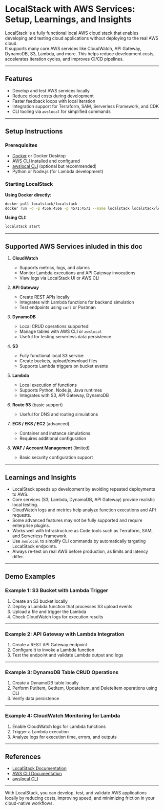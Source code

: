 # LocalStack with AWS Services: Setup, Learnings, and Insights

LocalStack is a fully functional local AWS cloud stack that enables developing and testing cloud applications without deploying to the real AWS cloud.  
It supports many core AWS services like CloudWatch, API Gateway, DynamoDB, S3, Lambda, and more. This helps reduce development costs, accelerates iteration cycles, and improves CI/CD pipelines.

---

## Features
- Develop and test AWS services locally
- Reduce cloud costs during development
- Faster feedback loops with local iteration
- Integration support for Terraform, SAM, Serverless Framework, and CDK
- CLI tooling via `awslocal` for simplified commands

---

## Setup Instructions

### Prerequisites
- [Docker](https://docs.docker.com/get-docker/) or Docker Desktop  
- [AWS CLI](https://docs.aws.amazon.com/cli/latest/userguide/install-cliv2.html) installed and configured  
- [awslocal CLI](https://github.com/localstack/awscli-local) (optional but recommended)  
- Python or Node.js (for Lambda development)  

### Starting LocalStack

**Using Docker directly:**
```bash
docker pull localstack/localstack
docker run -d -p 4566:4566 -p 4571:4571 --name localstack localstack/localstack
````

**Using CLI:**

```bash
localstack start
```

---

## Supported AWS Services inluded in this doc

1. **CloudWatch**

   * Supports metrics, logs, and alarms
   * Monitor Lambda executions and API Gateway invocations
   * View logs via LocalStack UI or AWS CLI

2. **API Gateway**

   * Create REST APIs locally
   * Integrates with Lambda functions for backend simulation
   * Test endpoints using `curl` or Postman

3. **DynamoDB**

   * Local CRUD operations supported
   * Manage tables with AWS CLI or `awslocal`
   * Useful for testing serverless data persistence

4. **S3**

   * Fully functional local S3 service
   * Create buckets, upload/download files
   * Supports Lambda triggers on bucket events

5. **Lambda**

   * Local execution of functions
   * Supports Python, Node.js, Java runtimes
   * Integrates with S3, API Gateway, DynamoDB

6. **Route 53** (basic support)

   * Useful for DNS and routing simulations

7. **ECS / EKS / EC2** (advanced)

   * Container and instance simulations
   * Requires additional configuration

8. **WAF / Account Management** (limited)

   * Basic security configuration support

---

## Learnings and Insights

* LocalStack speeds up development by avoiding repeated deployments to AWS.
* Core services (S3, Lambda, DynamoDB, API Gateway) provide realistic local testing.
* CloudWatch logs and metrics help analyze function executions and API requests.
* Some advanced features may not be fully supported and require enterprise plugins.
* Works well with Infrastructure as Code tools such as Terraform, SAM, and Serverless Framework.
* Use `awslocal` to simplify CLI commands by automatically targeting LocalStack endpoints.
* Always re-test on real AWS before production, as limits and latency differ.

---

## Demo Examples

### Example 1: S3 Bucket with Lambda Trigger

1. Create an S3 bucket locally
2. Deploy a Lambda function that processes S3 upload events
3. Upload a file and trigger the Lambda
4. Check CloudWatch logs for execution results

---

### Example 2: API Gateway with Lambda Integration

1. Create a REST API Gateway endpoint
2. Configure it to invoke a Lambda function
3. Test the endpoint and validate Lambda output and logs

---

### Example 3: DynamoDB Table CRUD Operations

1. Create a DynamoDB table locally
2. Perform PutItem, GetItem, UpdateItem, and DeleteItem operations using CLI
3. Verify data persistence

---

### Example 4: CloudWatch Monitoring for Lambda

1. Enable CloudWatch logs for Lambda functions
2. Trigger a Lambda execution
3. Analyze logs for execution time, errors, and outputs

---

## References

* [LocalStack Documentation](https://docs.localstack.cloud/)
* [AWS CLI Documentation](https://docs.aws.amazon.com/cli/)
* [awslocal CLI](https://github.com/localstack/awscli-local)

---

With LocalStack, you can develop, test, and validate AWS applications locally by reducing costs, improving speed, and minimizing friction in your cloud-native workflows.
